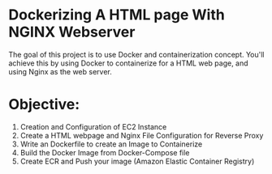 # Dockerizing A HTML page With NGINX Webserver
The goal of this project is to use Docker and containerization concept. You'll achieve this by using Docker to containerize for a HTML web page, and using Nginx as the web server.
# Objective:
1. Creation and Configuration of EC2 Instance
2. Create a HTML webpage and Nginx File Configuration for Reverse Proxy
3. Write an Dockerfile to create an Image to Containerize
4. Build the Docker Image from Docker-Compose file
5. Create ECR and Push your image (Amazon Elastic Container Registry)
